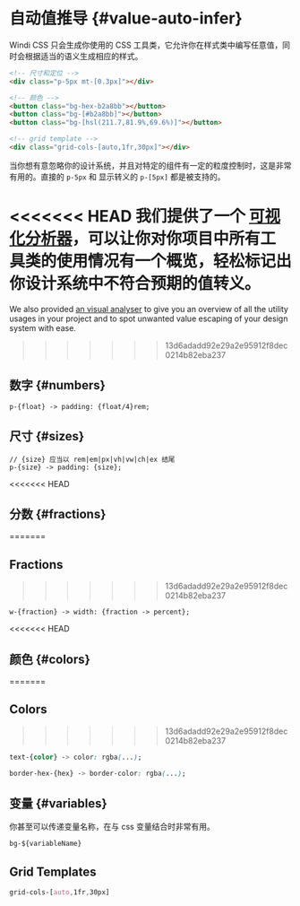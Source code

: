# 自动值推导 {#value-auto-infer}

Windi CSS 只会生成你使用的 CSS 工具类，它允许你在样式类中编写任意值，同时会根据适当的语义生成相应的样式。

```html
<!-- 尺寸和定位 -->
<div class="p-5px mt-[0.3px]"></div>

<!-- 颜色 -->
<button class="bg-hex-b2a8bb"></button>
<button class="bg-[#b2a8bb]"></button>
<button class="bg-[hsl(211.7,81.9%,69.6%)]"></button>

<!-- grid template -->
<div class="grid-cols-[auto,1fr,30px]"></div>
```

当你想有意忽略你的设计系统，并且对特定的组件有一定的粒度控制时，这是非常有用的。直接的 `p-5px` 和 显示转义的 `p-[5px]` 都是被支持的。

<<<<<<< HEAD
我们提供了一个 [可视化分析器](/features/analyzer)，可以让你对你项目中所有工具类的使用情况有一个概览，轻松标记出你设计系统中不符合预期的值转义。
=======
We also provided [an visual analyser](/features/analyzer) to give you an overview of all the utility usages in your project and to spot unwanted value escaping of your design system with ease.
>>>>>>> 13d6adadd92e29a2e95912f8dec0214b82eba237

## 数字 {#numbers}

```less
p-{float} -> padding: {float/4}rem;
```

<InlinePlayground :input="'p-2.5\np-3.2'" :showCSS="true" :showPreview="false"/>

## 尺寸 {#sizes}

```less
// {size} 应当以 rem|em|px|vh|vw|ch|ex 结尾
p-{size} -> padding: {size};
```

<InlinePlayground :input="'p-3px\np-4rem'" :showCSS="true" :showPreview="false"/>

<<<<<<< HEAD

## 分数 {#fractions}
=======
## Fractions
>>>>>>> 13d6adadd92e29a2e95912f8dec0214b82eba237

```less
w-{fraction} -> width: {fraction -> percent};
```

<InlinePlayground :input="'w-9/12'" :showCSS="true" :showPreview="false"/>

<<<<<<< HEAD

## 颜色 {#colors}
=======
## Colors
>>>>>>> 13d6adadd92e29a2e95912f8dec0214b82eba237

```css
text-{color} -> color: rgba(...);

border-hex-{hex} -> border-color: rgba(...);
```

<InlinePlayground
  :input="'text-cyan-400\nborder-hex-6dd1c7'"
  :showCSS="true"
  :showPreview="false"
  fixed="border border-2 px-4 py-2 rounded"
/>

## 变量 {#variables}

你甚至可以传递变量名称，在与 css 变量结合时非常有用。

```css
bg-${variableName}
```

<InlinePlayground
  :input="'bg-$test-variable'"
  :showCSS="true"
  :showPreview="false"
/>

## Grid Templates

```css
grid-cols-[auto,1fr,30px]
```

<InlinePlayground
  :input="'grid-cols-[auto,1fr,30px]'"
  :showCSS="true"
  :showPreview="false"
/>
